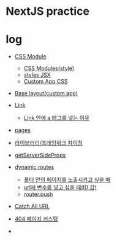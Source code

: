# NextJS practice

# log

- <a href="https://github.com/leesaewa/nextjs-practice/blob/main/study/221121.md#css-style">CSS Module</a>
  - <a href="https://github.com/leesaewa/nextjs-practice/blob/main/study/221121.md#1-css-modulesstyle">CSS Modules(style)</a>
  - <a href="https://github.com/leesaewa/nextjs-practice/blob/main/study/221121.md#2-styles-jsx">styles JSX</a>
  - <a href="https://github.com/leesaewa/nextjs-practice/blob/main/study/221121.md#custom-app">Custom App CSS</a>
- <a href="https://github.com/leesaewa/nextjs-practice/blob/main/study/221121.md#custom-app">Base layout(custom app)</a>

- <a href="https://github.com/leesaewa/nextjs-practice/blob/main/study/221121.md#a-%ED%83%9C%EA%B7%B8%EB%A5%BC-%EC%82%AC%EC%9A%A9%ED%95%98%EB%A9%B4-%EC%95%88-%EB%90%98%EB%8A%94-%EC%9D%B4%EC%9C%A0">Link</a>
  - <a href="https://github.com/leesaewa/nextjs-practice/blob/main/study/221205.md#link-%EC%95%88%EC%97%90-%EC%99%9C-a-%ED%83%9C%EA%B7%B8%EB%A5%BC-%EB%84%A3%EB%8A%94%EA%B0%80">Link 안에 a 태그를 넣는 이유</a>
- <a href="https://github.com/leesaewa/nextjs-practice/blob/main/study/221121.md#pages">pages</a>
- <a href="https://github.com/leesaewa/nextjs-practice/blob/main/study/221121.md#library%EC%99%80-framework%EC%9D%98-%EC%B0%A8%EC%9D%B4%EC%A0%90">라이브러리/프레임워크 차이점</a>

- <a href="https://github.com/leesaewa/nextjs-practice/blob/main/study/221204.md#getserversideprops">getServerSideProps</a>
- <a href="https://github.com/leesaewa/nextjs-practice/blob/main/study/221205.md#dynamic-routes">dynamic routes</a>

  - <a href="https://github.com/leesaewa/nextjs-practice/blob/main/study/221205.md#url%EC%97%90-%EB%B3%80%EC%88%98%EB%A5%BC-%EB%84%A3%EA%B3%A0-%EC%8B%B6%EC%9D%84-%EB%95%8Cid-%EA%B0%92">폴더 안의 페이지를 노출시키고 싶을 때</a>
  - <a href="https://github.com/leesaewa/nextjs-practice/blob/main/study/221205.md#url%EC%97%90-%EB%B3%80%EC%88%98%EB%A5%BC-%EB%84%A3%EA%B3%A0-%EC%8B%B6%EC%9D%84-%EB%95%8Cid-%EA%B0%92">url에 변수를 넣고 싶을 때(ID 값)</a>
  - <a href="https://github.com/leesaewa/nextjs-practice/blob/main/study/221205.md#routerpushurl-as-options">router.push</a>

- <a href="https://github.com/leesaewa/nextjs-practice/blob/main/study/221206.md#catch-all-url">Catch All URL</a>
- <a href="https://github.com/leesaewa/nextjs-practice/blob/main/study/221206.md#404-%ED%8E%98%EC%9D%B4%EC%A7%80-%EC%BB%A4%EC%8A%A4%ED%85%80">404 페이지 커스텀</a>
- <a href=""></a>
